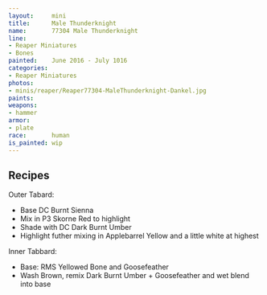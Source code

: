 ```yaml
---
layout:     mini
title:      Male Thunderknight
name:       77304 Male Thunderknight
line:       
- Reaper Miniatures
- Bones
painted:    June 2016 - July 1016
categories:
- Reaper Miniatures
photos:
- minis/reaper/Reaper77304-MaleThunderknight-Dankel.jpg
paints:
weapons:   
- hammer
armor:
- plate
race:       human
is_painted: wip
---
```


## Recipes

Outer Tabard:

- Base DC Burnt Sienna
- Mix in P3 Skorne Red to highlight
- Shade with DC Dark Burnt Umber
- Highlight futher mixing in Applebarrel Yellow and a little white at highest

Inner Tabbard:

- Base: RMS Yellowed Bone and Goosefeather
- Wash Brown, remix Dark Burnt Umber + Goosefeather and wet blend into base
